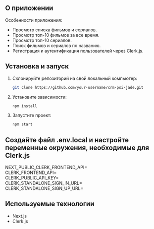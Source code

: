 ## О приложении

Особенности приложения:
- Просмотр списка фильмов и сериалов.
- Просмотр топ-10 фильмов за все время.
- Просмотр топ-10 сериалов.
- Поиск фильмов и сериалов по названию.
- Регистрация и аутентификация пользователей через Clerk.js.

## Установка и запуск

1. Склонируйте репозиторий на свой локальный компьютер:

   ```bash
   git clone https://github.com/your-username/crm-psi-jade.git
2. Установите зависимости:
   
   ```bash
   npm install
3. Запустите проект:

   ```bash
   npm start


## Создайте файл .env.local и настройте переменные окружения, необходимые для Clerk.js
NEXT_PUBLIC_CLERK_FRONTEND_API=<br>
CLERK_FRONTEND_API=<br>
CLERK_PUBLIC_API_KEY=<br>
CLERK_STANDALONE_SIGN_IN_URL=<br>
CLERK_STANDALONE_SIGN_UP_URL=<br>

## Используемые технологии
 - Next.js
 - Clerk.js


